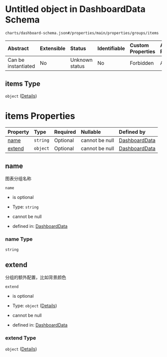 # Untitled object in DashboardData Schema

```txt
charts/dashboard-schema.json#/properties/main/properties/groups/items
```



| Abstract            | Extensible | Status         | Identifiable | Custom Properties | Additional Properties | Access Restrictions | Defined In                                                                            |
| :------------------ | :--------- | :------------- | :----------- | :---------------- | :-------------------- | :------------------ | :------------------------------------------------------------------------------------ |
| Can be instantiated | No         | Unknown status | No           | Forbidden         | Allowed               | none                | [dashboard-schema.json\*](../out/charts/dashboard-schema.json "open original schema") |

## items Type

`object` ([Details](dashboard-schema-properties-main-properties-groups-items.md))

# items Properties

| Property          | Type     | Required | Nullable       | Defined by                                                                                                                                                                               |
| :---------------- | :------- | :------- | :------------- | :--------------------------------------------------------------------------------------------------------------------------------------------------------------------------------------- |
| [name](#name)     | `string` | Optional | cannot be null | [DashboardData](dashboard-schema-properties-main-properties-groups-items-properties-name.md "charts/dashboard-schema.json#/properties/main/properties/groups/items/properties/name")     |
| [extend](#extend) | `object` | Optional | cannot be null | [DashboardData](dashboard-schema-properties-main-properties-groups-items-properties-extend.md "charts/dashboard-schema.json#/properties/main/properties/groups/items/properties/extend") |

## name

图表分组名称

`name`

* is optional

* Type: `string`

* cannot be null

* defined in: [DashboardData](dashboard-schema-properties-main-properties-groups-items-properties-name.md "charts/dashboard-schema.json#/properties/main/properties/groups/items/properties/name")

### name Type

`string`

## extend

分组的额外配置，比如背景颜色

`extend`

* is optional

* Type: `object` ([Details](dashboard-schema-properties-main-properties-groups-items-properties-extend.md))

* cannot be null

* defined in: [DashboardData](dashboard-schema-properties-main-properties-groups-items-properties-extend.md "charts/dashboard-schema.json#/properties/main/properties/groups/items/properties/extend")

### extend Type

`object` ([Details](dashboard-schema-properties-main-properties-groups-items-properties-extend.md))
